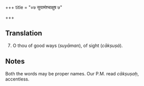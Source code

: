 +++
title = "०७ सुयामंश्चाक्षुष ७"

+++
## Translation
7. O thou of good ways (*suyāman*), of sight (*cākṣuṣá*).

## Notes
Both the words may be proper names. Our P.M. read *cākṣuṣaḥ*,  
accentless.
